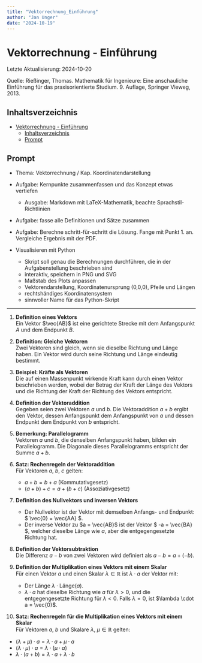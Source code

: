 ```yaml
---
title: "Vektorrechnung_Einführung"
author: "Jan Unger"
date: "2024-10-19"
---
```


# Vektorrechnung - Einführung

Letzte Aktualisierung: 2024-10-20

Quelle: Rießinger, Thomas. Mathematik für Ingenieure: Eine anschauliche Einführung für das praxisorientierte Studium. 9. Auflage, Springer Vieweg, 2013.

## Inhaltsverzeichnis

- [Vektorrechnung - Einführung](#vektorrechnung---einführung)
  - [Inhaltsverzeichnis](#inhaltsverzeichnis)
  - [Prompt](#prompt)

## Prompt

- Thema: Vektorrechnung / Kap. Koordinatendarstellung

- Aufgabe: Kernpunkte zusammenfassen und das Konzept etwas vertiefen
  - Ausgabe: Markdown mit LaTeX-Mathematik, beachte Sprachstil-Richtlinien

- Aufgabe: fasse alle Definitionen und Sätze zusammen

- Aufgabe: Berechne schritt-für-schritt die Lösung. Fange mit Punkt 1. an. Vergleiche Ergebnis mit der PDF.

- Visualisieren mit Python
  - Skript soll genau die Berechnungen durchführen, die in der Aufgabenstellung beschrieben sind
  - interaktiv, speichern in PNG und SVG
  - Maßstab des Plots anpassen
  - Vektorendarstellung, Koordinatenursprung (0,0,0), Pfeile und Längen
  - rechtshändiges Koordinatensystem
  - sinnvoller Name für das Python-Skript

---


1. **Definition eines Vektors**  
   Ein Vektor $\vec{AB}$ ist eine gerichtete Strecke mit dem Anfangspunkt $A$ und dem Endpunkt $B$.

2. **Definition: Gleiche Vektoren**  
   Zwei Vektoren sind gleich, wenn sie dieselbe Richtung und Länge haben. Ein Vektor wird durch seine Richtung und Länge eindeutig bestimmt.

3. **Beispiel: Kräfte als Vektoren**  
   Die auf einen Massenpunkt wirkende Kraft kann durch einen Vektor beschrieben werden, wobei der Betrag der Kraft der Länge des Vektors und die Richtung der Kraft der Richtung des Vektors entspricht.

4. **Definition der Vektoraddition**  
   Gegeben seien zwei Vektoren $a$ und $b$. Die Vektoraddition $a + b$ ergibt den Vektor, dessen Anfangspunkt dem Anfangspunkt von $a$ und dessen Endpunkt dem Endpunkt von $b$ entspricht.

5. **Bemerkung: Parallelogramm**  
   Vektoren $a$ und $b$, die denselben Anfangspunkt haben, bilden ein Parallelogramm. Die Diagonale dieses Parallelogramms entspricht der Summe $a + b$.

6. **Satz: Rechenregeln der Vektoraddition**  
   Für Vektoren $a$, $b$, $c$ gelten:
   - $a + b = b + a$ (Kommutativgesetz)
   - $(a + b) + c = a + (b + c)$ (Assoziativgesetz)

7. **Definition des Nullvektors und inversen Vektors**  
   - Der Nullvektor ist der Vektor mit demselben Anfangs- und Endpunkt: $ \vec{0} = \vec{AA} $.
   - Der inverse Vektor zu $a = \vec{AB}$ ist der Vektor $ -a = \vec{BA} $, welcher dieselbe Länge wie $a$, aber die entgegengesetzte Richtung hat.

8. **Definition der Vektorsubtraktion**  
   Die Differenz $a - b$ von zwei Vektoren wird definiert als $a - b = a + (-b)$.

9. **Definition der Multiplikation eines Vektors mit einem Skalar**  
   Für einen Vektor $a$ und einen Skalar $\lambda \in \mathbb{R}$ ist $\lambda \cdot a$ der Vektor mit:
   - Der Länge $\lambda \cdot \text{Länge}(a)$.
   - $\lambda \cdot a$ hat dieselbe Richtung wie $a$ für $\lambda > 0$, und die entgegengesetzte Richtung für $\lambda < 0$. Falls $\lambda = 0$, ist $\lambda \cdot a = \vec{0}$.

10. **Satz: Rechenregeln für die Multiplikation eines Vektors mit einem Skalar**  
    Für Vektoren $a$, $b$ und Skalare $\lambda$, $\mu \in \mathbb{R}$ gelten:
   - $(\lambda + \mu) \cdot a = \lambda \cdot a + \mu \cdot a$
   - $(\lambda \cdot \mu) \cdot a = \lambda \cdot (\mu \cdot a)$
   - $\lambda \cdot (a + b) = \lambda \cdot a + \lambda \cdot b$
